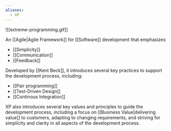 ```yaml
---
aliases:
  - XP
---
```

![[extreme-programming.gif]]

An [[Agile|Agile Framework]] for [[Software]] development that emphasizes

- [[Simplicity]]
- [[Communication]]
- [[Feedback]]

Developed by [[Kent Beck]], it introduces several key practices to support the development process, including:

- [[Pair programming]]
- [[Test-Driven Design]]
- [[Continous Integration]]

XP also introduces several key values and principles to guide the development process, including a focus on [[Business Value|delivering value]] to customers, adapting to changing requirements, and striving for simplicity and clarity in all aspects of the development process.
